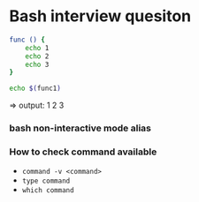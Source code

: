 # Bash interview quesiton

```bash
func () {
    echo 1
    echo 2
    echo 3
}

echo $(func1)
```

=> output: 1 2 3

### bash non-interactive mode alias

### How to check command available

- `command -v <command>`
- `type command`
- `which command`
